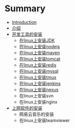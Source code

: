 # Summary

* [Introduction](README.md)
* [介绍](introduce.md)
* [开发工具的安装](install-development-tools.md)
   * [在linux上安装JDK](install-jdk-on-linux.md)
   * [在linux上安装nodejs](install-nodejs-on-linux.md)
   * [在linux上安装maven](install_maven_on_linux.md)
   * [在linux上安装tomcat](install_tomcat_on_linux.md)
   * [在linux上安装redis](install_redis_on_linux.md)
   * [在linux上安装mysql](install_mysql_on_linux.md)
   * [在linux上安装tmux](install_tmux_on_linux.md)
   * [在linux上安装jenkins](install_jenkins_on_linux.md)
   * [在linux上安装nexus](install_nexus_on_linux.md)
   * 在linux上安装svn
   * 在linux上安装nginx
* [上网软件的安装](install-internet-tools.md)
   * 网易云音乐的安装
   * 在linux上安装teamviewer

